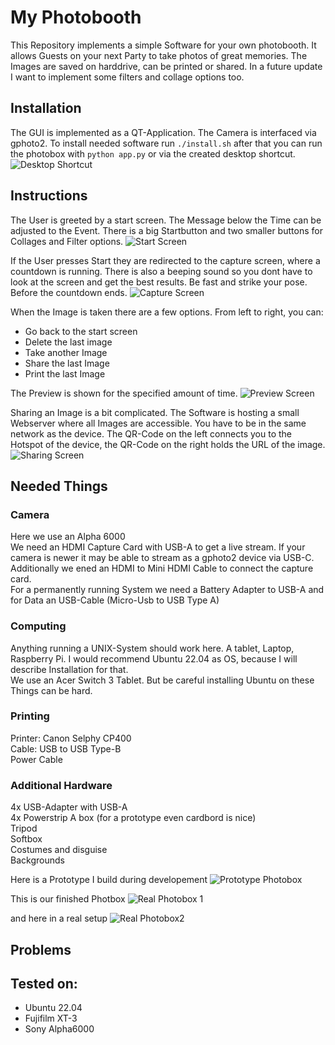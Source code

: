 # My Photobooth

This Repository implements a simple Software for your own photobooth. It allows Guests on your next Party to take photos of great memories. The Images are saved on harddrive, can be printed or shared. In a future update I want to implement some filters and collage options too.

## Installation
The GUI is implemented as a QT-Application. The Camera is interfaced via gphoto2. To install needed software run
```./install.sh``` after that you can run the photobox with ```python app.py``` or via the created desktop shortcut.
![Desktop Shortcut](images/Screenshot%20from%202023-04-06%2017-32-21.png)

## Instructions
The User is greeted by a start screen. The Message below the Time can be adjusted to the Event. There is a big Startbutton and two smaller buttons for Collages and Filter options.
![Start Screen](images/Screenshot%20from%202023-04-03%2019-48-49.png)

If the User presses Start they are redirected to the capture screen, where a countdown is running. There is also a beeping sound so you dont have to look at the screen and get the best results. Be fast and strike your pose. Before the countdown ends.
![Capture Screen](images/Screenshot%20from%202023-04-03%2019-48-54.png)

When the Image is taken there are a few options. From left to right, you can:
* Go back to the start screen
* Delete the last image
* Take another Image
* Share the last Image
* Print the last Image

The Preview is shown for the specified amount of time.
![Preview Screen](images/Screenshot%20from%202023-04-03%2019-48-59.png)

Sharing an Image is a bit complicated. The Software is hosting a small Webserver where all Images are accessible. You have to be in the same network as the device. The QR-Code on the left connects you to the Hotspot of the device, the QR-Code on the right holds the URL of the image.
![Sharing Screen](images/Screenshot%20from%202023-04-03%2019-49-41.png)

## Needed Things
### Camera
Here we use an Alpha 6000  
We need an HDMI Capture Card with USB-A to get a live stream. If your camera is newer it may be able to stream as a gphoto2 device via USB-C. Additionally we ened an HDMI to Mini HDMI Cable to connect the capture card.    
For a permanently running System we need a Battery Adapter to USB-A and for Data an USB-Cable (Micro-Usb to USB Type A)

### Computing
Anything running a UNIX-System should work here. A tablet, Laptop, Raspberry Pi. I would recommend Ubuntu 22.04 as OS, because I will describe Installation for that.  
We use an Acer Switch 3 Tablet. But be careful installing Ubuntu on these Things can be hard.

### Printing
Printer: Canon Selphy CP400  
Cable: USB to USB Type-B  
Power Cable

### Additional Hardware
4x USB-Adapter with USB-A  
4x Powerstrip
A box (for a prototype even cardbord is nice)  
Tripod  
Softbox  
Costumes and disguise  
Backgrounds  

Here is a Prototype I build during developement
![Prototype Photobox](images/prototype_photobox.jpg)

This is our finished Photbox
![Real Photobox 1](images/finished_photobox_1.JPG)

and here in a real setup
![Real Photobox2](images/finished_photobox_2.JPG)

## Problems

## Tested on:
* Ubuntu 22.04
* Fujifilm XT-3
* Sony Alpha6000